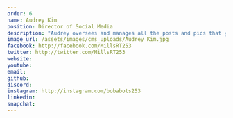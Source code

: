 ```yaml
---
order: 6
name: Audrey Kim
position: Director of Social Media
description: "Audrey oversees and manages all the posts and pics that you see from HAX's social media platforms! She's excited to put in her share of work for HAX and can't wait to see what the future will hold for our future nonprofit! When she's not crying about life, Audrey likes to go buy boba, feast with Korean food, and consume confectioneries! In the future, she'd like to change the world - she needs a plan for that right now though. Feel free to hit her up with ideas! "
image_url: /assets/images/cms_uploads/Audrey Kim.jpg
facebook: http://facebook.com/MillsRT253
twitter: http://twitter.com/MillsRT253
website: 
youtube: 
email: 
github: 
discord: 
instagram: http://instagram.com/bobabots253
linkedin: 
snapchat: 
---
```

